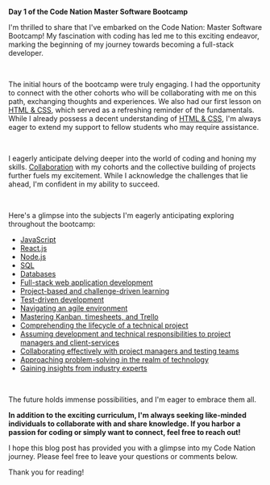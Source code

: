 **Day 1 of the Code Nation Master Software Bootcamp**

I'm thrilled to share that I've embarked on the Code Nation: Master Software Bootcamp! My fascination with coding has led me to this exciting endeavor, marking the beginning of my journey towards becoming a full-stack developer.

<br>

The initial hours of the bootcamp were truly engaging. I had the opportunity to connect with the other cohorts who will be collaborating with me on this path, exchanging thoughts and experiences. We also had our first lesson on [HTML & CSS](https://www.w3schools.com/html/), which served as a refreshing reminder of the fundamentals. While I already possess a decent understanding of [HTML & CSS](https://www.w3schools.com/html/), I'm always eager to extend my support to fellow students who may require assistance.

<br>

I eagerly anticipate delving deeper into the world of coding and honing my skills. [Collaboration](http://www.codenation.com/collaboration) with my cohorts and the collective building of projects further fuels my excitement. While I acknowledge the challenges that lie ahead, I'm confident in my ability to succeed.

<br>

Here's a glimpse into the subjects I'm eagerly anticipating exploring throughout the bootcamp:

* [JavaScript](https://www.javascript.com/)
* [React.js](https://reactjs.org/)
* [Node.js](https://nodejs.org/en/)
* [SQL](https://www.sqlcourse.com/)
* [Databases](https://www.guru99.com/database-management-systems-tutorial.html)
* [Full-stack web application development](https://www.freecodecamp.org/learn/front-end-development/full-stack-javascript)
* [Project-based and challenge-driven learning](https://www.udacity.com/course/full-stack-web-developer-nanodegree--nd002)
* [Test-driven development](https://www.martinfowler.com/articles/tdd.html)
* [Navigating an agile environment](https://www.indeed.com/career-advice/career-development/agile-environment)
* [Mastering Kanban, timesheets, and Trello](https://www.trello.com/)
* [Comprehending the lifecycle of a technical project](https://www.projectmanager.com/blog/project-management/project-lifecycle-steps)
* [Assuming development and technical responsibilities to project managers and client-services](https://www.coursera.org/professional-certificates/coursera-project-management-certificate)
* [Collaborating effectively with project managers and testing teams](https://www.indeed.com/career-advice/career-development/agile-environment)
* [Approaching problem-solving in the realm of technology](https://www.coursera.org/learn/algorithms-and-problem-solving)
* [Gaining insights from industry experts](https://www.udacity.com/course/learning-to-learn-free)

<br>

The future holds immense possibilities, and I'm eager to embrace them all.

**In addition to the exciting curriculum, I'm always seeking like-minded individuals to collaborate with and share knowledge. If you harbor a passion for coding or simply want to connect, feel free to reach out!**

I hope this blog post has provided you with a glimpse into my Code Nation journey. Please feel free to leave your questions or comments below.

Thank you for reading!
